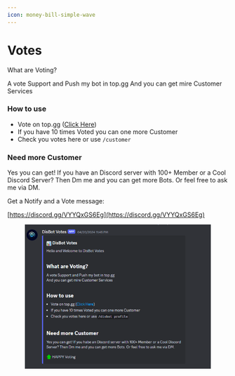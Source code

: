 ```yaml
---
icon: money-bill-simple-wave
---
```


# Votes

What are Voting?

A vote Support and Push my bot in top.gg And you can get mire Customer Services

### How to use

* Vote on top.gg ([Click Here](https://top.gg/bot/1063079377975377960))
* If you have 10 times Voted you can one more Customer
* Check you votes here or use `/customer`

### Need more Customer

Yes you can get! If you have an Discord server with 100+ Member or a Cool Discord Server? Then Dm me and you can get more Bots. Or feel free to ask me via DM.





Get a Notify and a Vote message:

[https://discord.gg/VYYQxGS6Eg](https://discord.gg/VYYQxGS6Eg)

<figure><img src="../.gitbook/assets/image (1) (1) (1).png" alt=""><figcaption></figcaption></figure>
